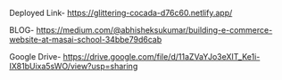 Deployed Link- https://glittering-cocada-d76c60.netlify.app/

BLOG- https://medium.com/@abhisheksukumar/building-e-commerce-website-at-masai-school-34bbe79d6cab

Google Drive- https://drive.google.com/file/d/11aZVaYJo3eXIT_Ke1i-IX81bUixa5sWO/view?usp=sharing

